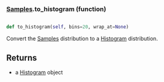 ### [Samples](Samples.md).to_histogram (function)


```py

def to_histogram(self, bins=20, wrap_at=None)

```



Convert the [Samples](Samples.md) distribution to a [Histogram](Histogram.md) distribution.

Returns
---------
* a [Histogram](Histogram.md) object

